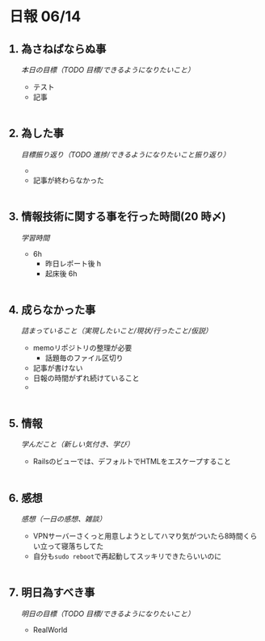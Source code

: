 # 日報 06/14

<ol>

## <li>為さねばならぬ事</li>

_本日の目標（TODO 目標/できるようになりたいこと）_

- テスト
- 記事

<br>

## <li>為した事</li>

_目標振り返り（TODO 進捗/できるようになりたいこと振り返り）_

- 
- 記事が終わらなかった

<br>

## <li>情報技術に関する事を行った時間(20 時〆)</li>

_学習時間_

- 6h
  - 昨日レポート後 h
  - 起床後 6h


<br>

## <li>成らなかった事</li>

_詰まっていること（実現したいこと/現状/行ったこと/仮説）_

- memoリポジトリの整理が必要
  - 話題毎のファイル区切り
- 記事が書けない
- 日報の時間がずれ続けていること
- 

<br>

## <li>情報</li>

_学んだこと（新しい気付き、学び）_

- Railsのビューでは、デフォルトでHTMLをエスケープすること

<br>

## <li>感想</li>

_感想（一日の感想、雑談）_

- VPNサーバーさくっと用意しようとしてハマり気がついたら8時間くらい立って寝落ちしてた
- 自分も`sudo reboot`で再起動してスッキリできたらいいのに

<br>

## <li>明日為すべき事</li>

_明日の目標（TODO 目標/できるようになりたいこと）_

- RealWorld

<!-- end -->

<br>

</ol>

